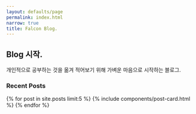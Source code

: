 ```yaml
---
layout: defaults/page
permalink: index.html
narrow: true
title: Falcon Blog.
---
```


## Blog 시작.
 개인적으로 공부하는 것을 옮겨 적어보기 위해 가벼운 마음으로 시작하는 블로그.
### Recent Posts

{% for post in site.posts limit:5 %}
{% include components/post-card.html %}
{% endfor %}


